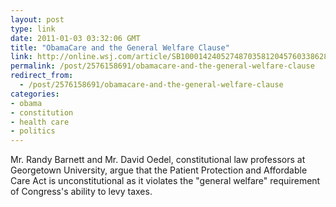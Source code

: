 ```yaml
---
layout: post
type: link
date: 2011-01-03 03:32:06 GMT
title: "ObamaCare and the General Welfare Clause"
link: http://online.wsj.com/article/SB10001424052748703581204576033862848034544.html
permalink: /post/2576158691/obamacare-and-the-general-welfare-clause
redirect_from: 
  - /post/2576158691/obamacare-and-the-general-welfare-clause
categories:
- obama
- constitution
- health care
- politics
---
```

Mr. Randy Barnett and Mr. David Oedel, constitutional law professors at Georgetown University, argue that the Patient Protection and Affordable Care Act is unconstitutional as it violates the "general welfare" requirement of Congress's ability to levy taxes.